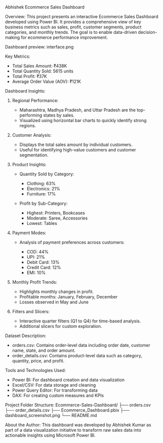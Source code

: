 Abhishek Ecommerce Sales Dashboard

Overview:
This project presents an interactive Ecommerce Sales Dashboard developed using Power BI. It provides a comprehensive view of key business metrics such as sales, profit, customer segments, product categories, and monthly trends. The goal is to enable data-driven decision-making for ecommerce performance improvement.

Dashboard preview:
interface.png

Key Metrics:

* Total Sales Amount: ₹438K
* Total Quantity Sold: 5615 units
* Total Profit: ₹37K
* Average Order Value (AOV): ₹121K

Dashboard Insights:

1. Regional Performance:

   * Maharashtra, Madhya Pradesh, and Uttar Pradesh are the top-performing states by sales.
   * Visualized using horizontal bar charts to quickly identify strong regions.

2. Customer Analysis:

   * Displays the total sales amount by individual customers.
   * Useful for identifying high-value customers and customer segmentation.

3. Product Insights:

   * Quantity Sold by Category:

     * Clothing: 63%
     * Electronics: 21%
     * Furniture: 17%
   * Profit by Sub-Category:

     * Highest: Printers, Bookcases
     * Moderate: Saree, Accessories
     * Lowest: Tables

4. Payment Modes:

   * Analysis of payment preferences across customers:

     * COD: 44%
     * UPI: 21%
     * Debit Card: 13%
     * Credit Card: 12%
     * EMI: 10%

5. Monthly Profit Trends:

   * Highlights monthly changes in profit.
   * Profitable months: January, February, December
   * Losses observed in May and June

6. Filters and Slicers:

   * Interactive quarter filters (Q1 to Q4) for time-based analysis.
   * Additional slicers for custom exploration.

Dataset Description:

* orders.csv: Contains order-level data including order date, customer name, state, and order amount.
* order\_details.csv: Contains product-level data such as category, quantity, price, and profit.

Tools and Technologies Used:

* Power BI: For dashboard creation and data visualization
* Excel/CSV: For data storage and cleaning
* Power Query Editor: For transforming data
* DAX: For creating custom measures and KPIs

Project Folder Structure:
Ecommerce-Sales-Dashboard/
├── orders.csv
├── order\_details.csv
├── Ecommerce\_Dashboard.pbix
├── dashboard\_screenshot.png
└── README.md

About the Author:
This dashboard was developed by Abhishek Kumar as part of a data visualization initiative to transform raw sales data into actionable insights using Microsoft Power BI.
